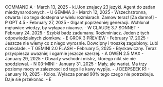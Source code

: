 
COMMAND A - March 13, 2025 - kUJon znajacy 23 jezyki. Agent do zadan miedzynarodowych. - U
GEMMA 3 - March 12, 2025 - Wszechstronna, otwarta i do tego dostepna w wielu rozmiarach. Zamow teraz! [Za darmo!] - P
GPT 4.5 - February 27, 2025 - Gigant poprzedniej generacji. Wchłonał mgławice wiedzy, by wyłapac niuanse. - W
CLAUDE 3.7 SONNET - February 24, 2025 - Szybki badz zadumany. Rozkminiacz. Jeden z tych odpowiedzialnych ziomkow. - E
GROK 3 PREVIEW - February 17, 2025 - Jeszcze nie wiemy co z niego wyrosnie. Dowcipny i troszkę zagubiony. Lubi czekolade. - T
GEMINI 2.0 FLASH - February 5, 2025 - Błyskawiczny. Teraz przyspiesza uwazniej i ogarnie jeszcze szerzej. - A
OWEN 2.5 MAX - January 29, 2025 - Otwarty wschodni mistrz, ktorego nikt sie nie spodziewal. - N
03-MINI - January 31, 2025 - Mały, ale wariat. Ma trzy poziomy mocy w zaleznosci od tego ile kawy wypije. - J
DEEPSEEK R1 - January 10, 2025 - Kolos. Wyłacza ponad 90% tego czego nie potrzebuje. Daje sie przekonac. - E